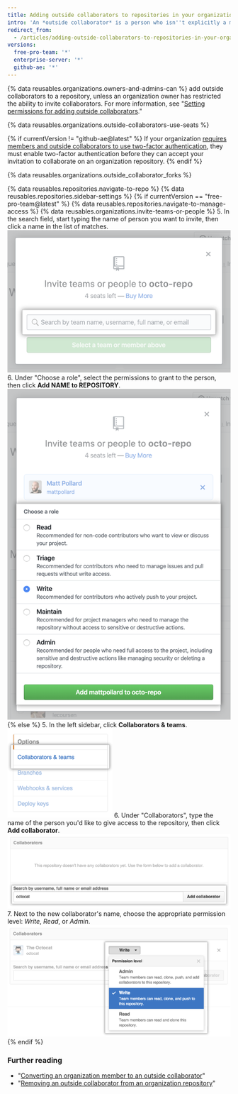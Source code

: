 ```yaml
---
title: Adding outside collaborators to repositories in your organization
intro: 'An *outside collaborator* is a person who isn''t explicitly a member of your organization, but who has Read, Write, or Admin permissions to one or more repositories in your organization.'
redirect_from:
  - /articles/adding-outside-collaborators-to-repositories-in-your-organization
versions:
  free-pro-team: '*'
  enterprise-server: '*'
  github-ae: '*'
---
```


{% data reusables.organizations.owners-and-admins-can %} add outside collaborators to a repository, unless an organization owner has restricted the ability to invite collaborators. For more information, see "[Setting permissions for adding outside collaborators](/articles/setting-permissions-for-adding-outside-collaborators)."

{% data reusables.organizations.outside-collaborators-use-seats %}

{% if currentVersion != "github-ae@latest" %}
If your organization [requires members and outside collaborators to use two-factor authentication](/articles/requiring-two-factor-authentication-in-your-organization), they must enable two-factor authentication before they can accept your invitation to collaborate on an organization repository.
{% endif %}

{% data reusables.organizations.outside_collaborator_forks %}

{% data reusables.repositories.navigate-to-repo %}
{% data reusables.repositories.sidebar-settings %}
{% if currentVersion == "free-pro-team@latest" %}
{% data reusables.repositories.navigate-to-manage-access %}
{% data reusables.organizations.invite-teams-or-people %}
5. In the search field, start typing the name of person you want to invite, then click a name in the list of matches.
  ![Search field for typing the name of a person to invite to the repository](/assets/images/help/repository/manage-access-invite-search-field.png)
6. Under "Choose a role", select the permissions to grant to the person, then click **Add NAME to REPOSITORY**.
  ![Selecting permissions for the person](/assets/images/help/repository/manage-access-invite-choose-role-add.png)
{% else %}
5. In the left sidebar, click **Collaborators & teams**.
  ![Repository settings sidebar with Collaborators & teams highlighted](/assets/images/help/repository/org-repo-settings-collaborators-and-teams.png)
6. Under "Collaborators", type the name of the person you'd like to give access to the repository, then click **Add collaborator**.
![The Collaborators section with the Octocat's username entered in the search field](/assets/images/help/repository/org-repo-collaborators-find-name.png)
7. Next to the new collaborator's name, choose the appropriate permission level: *Write*, *Read*, or *Admin*.
![The repository permissions picker](/assets/images/help/repository/org-repo-collaborators-choose-permissions.png)
{% endif %}

### Further reading

- "[Converting an organization member to an outside collaborator](/articles/converting-an-organization-member-to-an-outside-collaborator)"
- "[Removing an outside collaborator from an organization repository](/articles/removing-an-outside-collaborator-from-an-organization-repository)"
